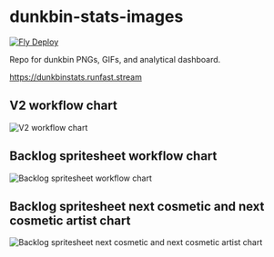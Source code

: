# dunkbin-stats-images
[![Fly Deploy](https://github.com/WUOTE/dunkbin-stats-images/actions/workflows/main.yml/badge.svg?branch=main)](https://github.com/WUOTE/dunkbin-stats-images/actions/workflows/main.yml)

Repo for dunkbin PNGs, GIFs, and analytical dashboard.

https://dunkbinstats.runfast.stream

## V2 workflow chart
![V2 workflow chart](https://github.com/WUOTE/dunkbin-stats-images/assets/106106310/11b67e44-f96f-4fd2-9085-ab942fece0dc)

## Backlog spritesheet workflow chart
![Backlog spritesheet workflow chart](https://github.com/WUOTE/dunkbin-stats-images/assets/106106310/fe28b665-699f-478e-a043-f3280a6b30b3)

## Backlog spritesheet next cosmetic and next cosmetic artist chart
![Backlog spritesheet next cosmetic and next cosmetic artist chart](https://github.com/WUOTE/dunkbin-stats-images/assets/106106310/ad5401c5-76bc-42d4-a786-dfcb712fb518)
